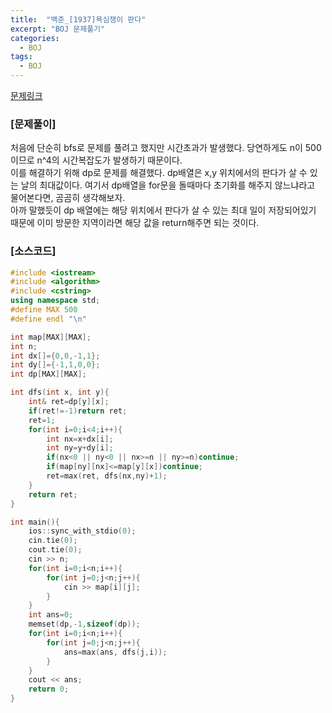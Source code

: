```yaml
---
title:  "백준_[1937]욕심쟁이 판다"
excerpt: "BOJ 문제풀기"
categories:
  - BOJ
tags:
  - BOJ
---
```

[문제링크](https://www.acmicpc.net/problem/1937)
### [문제풀이]
처음에 단순히 bfs로 문제를 풀려고 했지만 시간초과가 발생했다. 당연하게도 n이 500이므로 n^4의 시간복잡도가 발생하기 때문이다.  
이를 해결하기 위해 dp로 문제를 해결했다. dp배열은 x,y 위치에서의 판다가 살 수 있는 날의 최대값이다. 여기서 dp배열을 for문을 돌때마다 초기화를 해주지 않느냐라고 물어본다면, 곰곰히 생각해보자.  
아까 말했듯이 dp 배열에는 해당 위치에서 판다가 살 수 있는 최대 일이 저장되어있기 때문에 이미 방문한 지역이라면 해당 값을 return해주면 되는 것이다.
### [소스코드]
~~~cpp
#include <iostream>
#include <algorithm>
#include <cstring>
using namespace std;
#define MAX 500
#define endl "\n"

int map[MAX][MAX];
int n;
int dx[]={0,0,-1,1};
int dy[]={-1,1,0,0};
int dp[MAX][MAX];

int dfs(int x, int y){
    int& ret=dp[y][x];
    if(ret!=-1)return ret;
    ret=1;
    for(int i=0;i<4;i++){
        int nx=x+dx[i];
        int ny=y+dy[i];
        if(nx<0 || ny<0 || nx>=n || ny>=n)continue;
        if(map[ny][nx]<=map[y][x])continue;
        ret=max(ret, dfs(nx,ny)+1);
    }
    return ret;
}

int main(){
    ios::sync_with_stdio(0);
    cin.tie(0);
    cout.tie(0);
    cin >> n;
    for(int i=0;i<n;i++){
        for(int j=0;j<n;j++){
            cin >> map[i][j];
        }
    }
    int ans=0;
    memset(dp,-1,sizeof(dp));
    for(int i=0;i<n;i++){
        for(int j=0;j<n;j++){
            ans=max(ans, dfs(j,i));
        }
    }
    cout << ans;
    return 0;
}
~~~